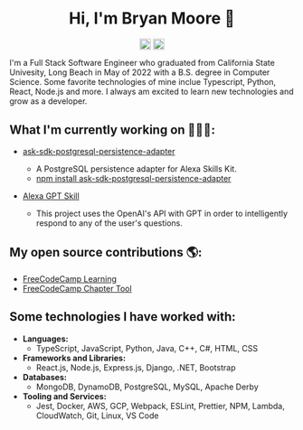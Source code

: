 <p align="center"> <h1 align="center">Hi, I'm Bryan Moore 👋</h1> </p>
<p align="center">
<a href="https://github.com/bryanleemoore" target="_blank"><img align="center" src="https://cdn.jsdelivr.net/npm/simple-icons@3.0.1/icons/github.svg" alt="Bryan Moore" height="20" width="20" /></a>
<a href="https://linkedin.com/in/bryanleemoore" target="_blank"><img align="center" src="https://cdn.jsdelivr.net/npm/simple-icons@3.0.1/icons/linkedin.svg" alt="Bryan Moore" height="20" width="20" /></a>
</p>

I'm a Full Stack Software Engineer who graduated from California State Univesity, Long Beach in May of 2022 with a B.S. degree in Computer Science. Some favorite technologies of mine inclue Typescript, Python, React, Node.js and more. I always am excited to learn new technologies and grow as a developer. 

## What I'm currently working on 👨🏻‍💻: 
- <a href="https://github.com/bryanleemoore/ask-sdk-postgresql-persistence-adapter">ask-sdk-postgresql-persistence-adapter</a> 
     - A PostgreSQL persistence adapter for Alexa Skills Kit.
     - <a href="https://www.npmjs.com/package/ask-sdk-postgresql-persistence-adapter">npm install ask-sdk-postgresql-persistence-adapter</a>

- <a href="https://github.com/bryanleemoore/alexa-gpt">Alexa GPT Skill</a> 
     - This project uses the OpenAI's API with GPT in order to intelligently respond to any of the user's questions.

## My open source contributions 🌎: 
- <a href="https://github.com/freeCodeCamp/freeCodeCamp/pulls?q=is%3Apr+author%3Abryanleemoore">FreeCodeCamp Learning</a>
- <a href="https://github.com/freeCodeCamp/chapter/pulls?q=is%3Apr+author%3Abryanleemoore">FreeCodeCamp Chapter Tool</a>

## Some technologies I have worked with:  
- **Languages:** 
     - TypeScript, JavaScript, Python, Java, C++, C#, HTML, CSS
- **Frameworks and Libraries:**
     - React.js, Node.js, Express.js, Django, .NET, Bootstrap
- **Databases:** 
     - MongoDB, DynamoDB, PostgreSQL, MySQL, Apache Derby
- **Tooling and Services:**
     - Jest, Docker, AWS, GCP, Webpack, ESLint, Prettier, NPM, Lambda, CloudWatch, Git, Linux, VS Code
